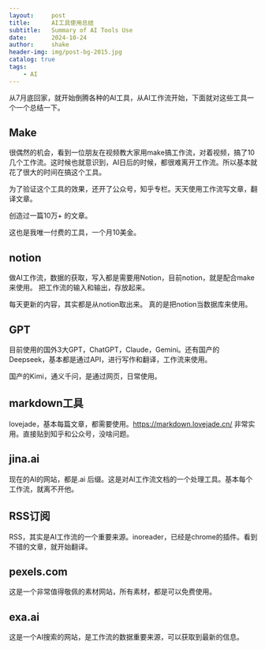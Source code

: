 ```yaml
---
layout:     post
title:      AI工具使用总结
subtitle:   Summary of AI Tools Use
date:       2024-10-24
author:     shake
header-img: img/post-bg-2015.jpg
catalog: true
tags:
    - AI
---
```


从7月底回家，就开始倒腾各种的AI工具，从AI工作流开始，下面就对这些工具一个一个总结一下。

## Make

很偶然的机会，看到一位朋友在视频教大家用make搞工作流，对着视频，搞了10几个工作流。这时候也就意识到，AI日后的时候，都很难离开工作流。所以基本就花了很大的时间在搞这个工具。

为了验证这个工具的效果，还开了公众号，知乎专栏。天天使用工作流写文章，翻译文章。

创造过一篇10万+ 的文章。

这也是我唯一付费的工具，一个月10美金。

## notion

做AI工作流，数据的获取，写入都是需要用Notion，目前notion，就是配合make来使用。 把工作流的输入和输出，存放起来。

每天更新的内容，其实都是从notion取出来。 真的是把notion当数据库来使用。

## GPT

目前使用的国外3大GPT，ChatGPT，Claude，Gemini。还有国产的Deepseek，基本都是通过API，进行写作和翻译，工作流来使用。

国产的Kimi，通义千问，是通过网页，日常使用。

## markdown工具

lovejade，基本每篇文章，都需要使用。https://markdown.lovejade.cn/ 非常实用。直接贴到知乎和公众号，没啥问题。


## jina.ai

现在的AI的网站，都是.ai 后缀。这是对AI工作流文档的一个处理工具。基本每个工作流，就离不开他。

## RSS订阅

RSS，其实是AI工作流的一个重要来源。inoreader，已经是chrome的插件。看到不错的文章，就开始翻译。

## pexels.com

这是一个非常值得敬佩的素材网站，所有素材，都是可以免费使用。

## exa.ai

这是一个AI搜索的网站，是工作流的数据重要来源，可以获取到最新的信息。

